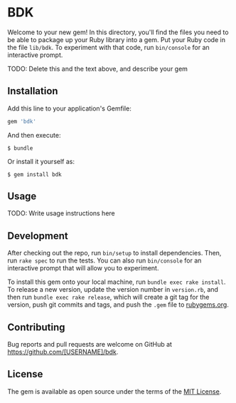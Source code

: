 # BDK

Welcome to your new gem! In this directory, you'll find the files you need to be able to package up your Ruby library into a gem. Put your Ruby code in the file `lib/bdk`. To experiment with that code, run `bin/console` for an interactive prompt.

TODO: Delete this and the text above, and describe your gem

## Installation

Add this line to your application's Gemfile:

```ruby
gem 'bdk'
```

And then execute:

    $ bundle

Or install it yourself as:

    $ gem install bdk

## Usage

TODO: Write usage instructions here

## Development

After checking out the repo, run `bin/setup` to install dependencies. Then, run `rake spec` to run the tests. You can also run `bin/console` for an interactive prompt that will allow you to experiment.

To install this gem onto your local machine, run `bundle exec rake install`. To release a new version, update the version number in `version.rb`, and then run `bundle exec rake release`, which will create a git tag for the version, push git commits and tags, and push the `.gem` file to [rubygems.org](https://rubygems.org).

## Contributing

Bug reports and pull requests are welcome on GitHub at https://github.com/[USERNAME]/bdk.


## License

The gem is available as open source under the terms of the [MIT License](http://opensource.org/licenses/MIT).

